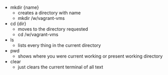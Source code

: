 - mkdir {name}
  - creates a directory with name
  - mkdir /w/vagrant-vms
- cd {dir}
  - moves to the directory requested
  - cd /w/vagrant-vms
- ls
  - lists every thing in the current directory
- pwd
  - shows where you were current working or present working directory
- clear
  - just clears the current terminal of all text
